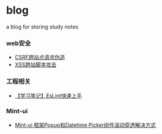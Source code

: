 # blog
a blog for storing study notes
### web安全
  - [CSRF跨站点请求伪造](https://github.com/Zinc925/blog/blob/master/web%E5%AE%89%E5%85%A8/CSRF%E8%B7%A8%E7%AB%99%E7%82%B9%E8%AF%B7%E6%B1%82%E4%BC%AA%E9%80%A0.md)
  - [XSS跨站脚本攻击](https://github.com/Zinc925/blog/blob/master/web%E5%AE%89%E5%85%A8/XSS%E8%B7%A8%E7%AB%99%E8%84%9A%E6%9C%AC%E6%94%BB%E5%87%BB.md)
### 工程相关
  - [【学习笔记】EsLint快速上手](https://github.com/Zinc925/blog/blob/master/%E5%B7%A5%E7%A8%8B%E7%9B%B8%E5%85%B3/%E3%80%90%E5%AD%A6%E4%B9%A0%E7%AC%94%E8%AE%B0%E3%80%91EsLint%E5%BF%AB%E9%80%9F%E4%B8%8A%E6%89%8B.md)
### Mint-ui
  - [Mint-ui 框架Popup和Datetime Picker组件滚动穿透解决方式](https://blog.csdn.net/u012374026/article/details/83822231)
